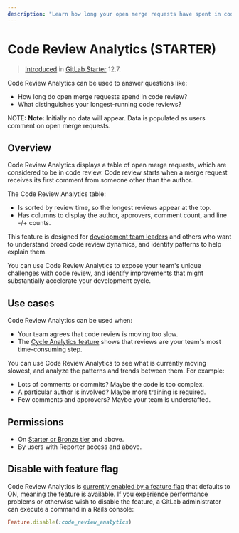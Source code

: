 ```yaml
---
description: "Learn how long your open merge requests have spent in code review, and what distinguishes the longest-running." # Up to ~200 chars long. They will be displayed in Google Search snippets. It may help to write the page intro first, and then reuse it here.
---
```


# Code Review Analytics **(STARTER)**

> [Introduced](https://gitlab.com/gitlab-org/gitlab/issues/38062) in [GitLab Starter](https://about.gitlab.com/pricing/) 12.7.

Code Review Analytics can be used to answer questions like:

- How long do open merge requests spend in code review?
- What distinguishes your longest-running code reviews?

NOTE: **Note:**
Initially no data will appear. Data is populated as users comment on open merge requests.

## Overview

Code Review Analytics displays a table of open merge requests, which are considered to be in code review.
Code review starts when a merge request receives its first comment from someone other than the author.

The Code Review Analytics table:

- Is sorted by review time, so the longest reviews appear at the top.
- Has columns to display the author, approvers, comment count, and line -/+ counts.

This feature is designed for [development team leaders](https://about.gitlab.com/handbook/marketing/product-marketing/roles-personas/#delaney-development-team-lead)
and others who want to understand broad code review dynamics, and identify patterns to help explain them.

You can use Code Review Analytics to expose your team's unique challenges with code review, and
identify improvements that might substantially accelerate your development cycle.

## Use cases

Code Review Analytics can be used when:

- Your team agrees that code review is moving too slow.
- The [Cycle Analytics feature](cycle_analytics.md) shows that reviews are your team's most time-consuming step.

You can use Code Review Analytics to see what is currently moving slowest, and analyze the patterns
and trends between them. For example:

- Lots of comments or commits? Maybe the code is too complex.
- A particular author is involved? Maybe more training is required.
- Few comments and approvers? Maybe your team is understaffed.

## Permissions

- On [Starter or Bronze tier](https://about.gitlab.com/pricing/) and above.
- By users with Reporter access and above.

## Disable with feature flag

Code Review Analytics is [currently enabled by a feature flag](https://gitlab.com/gitlab-org/gitlab/issues/194165)
that defaults to ON, meaning the feature is available. If you experience performance problems or
otherwise wish to disable the feature, a GitLab administrator can execute a command in a Rails console:

```ruby
Feature.disable(:code_review_analytics)
```
